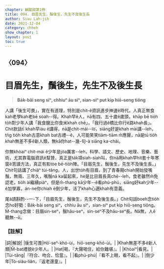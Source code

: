 ```yaml
---
chapter: 鹹酸甜第1冊
title: 094. 目眉先生，鬚後生，先生不及後生長
author: Siau Lah-jih
date: 2021-12-04
category: chheh
show_chapter: 1
layout: post
toc: true
---
```

  
## 〈094〉
# 目眉先生，鬚後生，先生不及後生長
>**Ba̍k-bâi seng siⁿ, chhiuⁿ āu siⁿ, sian-siⁿ put ki̍p hiō-seng tiông**

人講「後生可畏」，實在有道理，特別是chit-ê資訊進步神速ê時代，人真正無食kah老學kah老bē soah--得。Khah早ê人，nā有四、五十歲ê歲頭，kha̍p bē tio̍h to̍h對少年人講「我食鹽比你食米khah chē」，「我行過ê橋比你行ê路khah長」。Chit款話tī khah早iáu ē講得，nā是chit-mái--lò͘，siāng好是khah mài講--leh，tn̄g tio̍h khah古意khah bat古禮--ê，人可能笑笑tiām-tiām m̄應聲，nā是tú tio̍h khah無差不多ê新人類，無kā你hat--幾-句-à siāng ka-chài。

你無khòaiⁿ chit-mái ê少年是jŏa厲害--leh，科學、語文、歷史、地理、音樂、藝術，尤其靠電腦資訊ê幫贊，真正是ta̍k項siah-siah叫，你nā用khah早hit套十年寒窗ê苦讀方法，真正有影tòe bē-tio̍h陣。「目眉先生，鬚後生，先生不及後生長。」Chit句話講了chiâⁿ tùi-tâng，人，出世to̍h有目眉，到了青春期chiah開始發嘴鬚，無兩、三年久，嘴鬚nā ka留起來，he是比目眉長真chē--leh，食老雖然m̄免認老，tio̍h ài繼續piàⁿ，但是m̄-thang kā少年--ê看phú-phú，siāng好kah少年--ê加學寡，án-ne你chiah ē倒少年，活了khah心適khah有意義。

尾á請斟酌--一-下，「目眉先生，鬚後生，先生不及後生長。」Chit句話boeh念tio̍h念ho͘好勢：Ba̍k-bâi seng siⁿ，chhiu āu siⁿ，sian-siⁿ put ki̍p hiō-seng tiông。M̄-thang念做：目眉sin-seⁿ，鬚hāu-seⁿ，sin-seⁿ不及hāu-seⁿ長。Nā無，人ē聽無--ō͘。

### 【註解】

|詞|解說|
|後生可畏|Hō͘-seⁿ-khó-ùi，hiō-seng-khó-ùi。|
|Khah無差不多ê新人類|M̄-bat禮貌ê少年人。|
|Hat|喝，『大聲喝住，給你難堪』。|
|Khòaiⁿ|看見。|
|Tùi-tâng|『符合、吻合、恰當』。|
|看phú-phú|『看不上眼，看不起』。|
|倒少年|Tò-siàu-liân，『返老還童』。|

